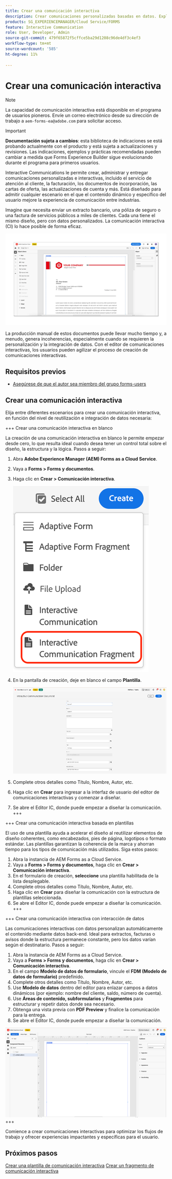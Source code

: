 ```yaml
---
title: Crear una comunicación interactiva
description: Crear comunicaciones personalizadas basadas en datos. Explore las funciones clave, los pasos de incorporación y los casos de uso reales con guías y tutoriales.
products: SG_EXPERIENCEMANAGER/Cloud Service/FORMS
feature: Interactive Communication
role: User, Developer, Admin
source-git-commit: 479f65872f5cffce5ba29d1208c96de4df3c4ef3
workflow-type: tm+mt
source-wordcount: '585'
ht-degree: 11%

---
```


# Crear una comunicación interactiva

>[!NOTE]
>
> La capacidad de comunicación interactiva está disponible en el programa de usuarios pioneros. Envíe un correo electrónico desde su dirección de trabajo a `aem-forms-ea@adobe.com` para solicitar acceso.

>[!IMPORTANT]
>
> **Documentación sujeta a cambios**: esta biblioteca de indicaciones se está probando actualmente con el producto y está sujeta a actualizaciones y revisiones. Las indicaciones, ejemplos y prácticas recomendadas pueden cambiar a medida que Forms Experience Builder sigue evolucionando durante el programa para primeros usuarios.

Interactive Communications le permite crear, administrar y entregar comunicaciones personalizadas e interactivas, incluido el servicio de atención al cliente, la facturación, los documentos de incorporación, las cartas de oferta, las actualizaciones de cuenta y más. Está diseñado para admitir cualquier escenario en el que el contenido dinámico y específico del usuario mejore la experiencia de comunicación entre industrias.

Imagine que necesita enviar un extracto bancario, una póliza de seguro o una factura de servicios públicos a miles de clientes. Cada una tiene el mismo diseño, pero con datos personalizados. La comunicación interactiva (CI) lo hace posible de forma eficaz.

![Buscar documento CI](/help/forms/interactive-communication/assets/introimg.png)

La producción manual de estos documentos puede llevar mucho tiempo y, a menudo, genera incoherencias, especialmente cuando se requieren la personalización y la integración de datos. Con el editor de comunicaciones interactivas, los usuarios pueden agilizar el proceso de creación de comunicaciones interactivas.

## Requisitos previos

* [Asegúrese de que el autor sea miembro del grupo forms-users](/help/forms/setup-forms-cloud-service.md#configure-users)

## Crear una comunicación interactiva

Elija entre diferentes escenarios para crear una comunicación interactiva, en función del nivel de reutilización e integración de datos necesaria:

+++ Crear una comunicación interactiva en blanco

La creación de una comunicación interactiva en blanco le permite empezar desde cero, lo que resulta ideal cuando desea tener un control total sobre el diseño, la estructura y la lógica.
Pasos a seguir:

1. Abra **Adobe Experience Manager (AEM) Forms as a Cloud Service**.
1. Vaya a **Forms > Forms y documentos**.
1. Haga clic en **Crear > Comunicación interactiva**.

   ![Buscar documento CI](/help/forms/interactive-communication/assets/comm.png)

1. En la pantalla de creación, deje en blanco el campo **Plantilla**.

   ![Buscar documento CI](/help/forms/interactive-communication/assets/create-ic-document.png)

1. Complete otros detalles como Título, Nombre, Autor, etc.
1. Haga clic en **Crear** para ingresar a la interfaz de usuario del editor de comunicaciones interactivas y comenzar a diseñar.
1. Se abre el Editor IC, donde puede empezar a diseñar la comunicación.
+++

+++ Crear una comunicación interactiva basada en plantillas

El uso de una plantilla ayuda a acelerar el diseño al reutilizar elementos de diseño coherentes, como encabezados, pies de página, logotipos o formato estándar.
Las plantillas garantizan la coherencia de la marca y ahorran tiempo para los tipos de comunicación más utilizados. Siga estos pasos:

1. Abra la instancia de AEM Forms as a Cloud Service.
1. Vaya a **Forms > Forms y documentos**, haga clic en **Crear > Comunicación interactiva**.
1. En el formulario de creación, **seleccione** una plantilla habilitada de la lista desplegable.
1. Complete otros detalles como Título, Nombre, Autor, etc.
1. Haga clic en **Crear** para diseñar la comunicación con la estructura de plantillas seleccionada.
1. Se abre el Editor IC, donde puede empezar a diseñar la comunicación.
+++

+++ Crear una comunicación interactiva con interacción de datos

Las comunicaciones interactivas con datos personalizan automáticamente el contenido mediante datos back-end.
Ideal para extractos, facturas o avisos donde la estructura permanece constante, pero los datos varían según el destinatario. Pasos a seguir:

1. Abra la instancia de AEM Forms as a Cloud Service.
1. Vaya a **Forms > Forms y documentos**, haga clic en **Crear > Comunicación interactiva**.
1. En el campo **Modelo de datos de formulario**, vincule el **FDM (Modelo de datos de formulario)** predefinido.
1. Complete otros detalles como Título, Nombre, Autor, etc.
1. Use **Modelo de datos** dentro del editor para enlazar campos a datos dinámicos (por ejemplo: nombre del cliente, saldo, número de cuenta).
1. Use **Áreas de contenido, subformularios** y **Fragmentos** para estructurar y repetir datos donde sea necesario.
1. Obtenga una vista previa con **PDF Preview** y finalice la comunicación para la entrega.
1. Se abre el Editor IC, donde puede empezar a diseñar la comunicación.

![Buscar documento CI](/help/forms/interactive-communication/assets/ic-ui.png)
+++

Comience a crear comunicaciones interactivas para optimizar los flujos de trabajo y ofrecer experiencias impactantes y específicas para el usuario.

## Próximos pasos

[Crear una plantilla de comunicación interactiva](/help/forms/interactive-communication/create-interactive-communication-template.md)
[Crear un fragmento de comunicación interactiva](/help/forms/interactive-communication/create-interactive-communication-fragment.md)
